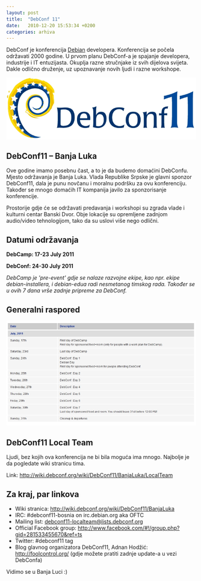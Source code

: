 ```yaml
---
layout: post
title:  "DebConf 11"
date:   2010-12-20 15:53:34 +0200
categories: arhiva
---
```

DebConf je konferencija [Debian] developera. Konferencija se počela održavati 2000 godine. U prvom planu DebConf-a je spajanje developera, industrije i IT entuzijasta. Okuplja razne stručnjake iz svih dijelova svijeta. Dakle odlično druženje, uz upoznavanje novih ljudi i razne workshope.

<img src="/assets/debconf11_1.jpg" width="600" />

## DebConf11 – Banja Luka

Ove godine imamo posebnu čast, a to je da budemo domaćini DebConfu. Mjesto održavanja je Banja Luka. Vlada Republike Srpske je glavni sponzor DebConf11, dala je punu novčanu i moralnu podršku za ovu konferenciju. Također se mnogo domaćih IT kompanija javilo za sponzorisanje konferencije.

Prostorije gdje će se održavati predavanja i workshopi su zgrada vlade i kulturni centar Banski Dvor. Obje lokacije su opremljene zadnjom audio/video tehnologijom, tako da su uslovi više nego odlični.

## Datumi održavanja

**DebCamp: 17-23 July 2011**

**DebConf: 24-30 July 2011**

*DebCamp je 'pre-event' gdje se nalaze razvojne ekipe, kao npr. ekipe debian-installera, i debian-edua radi nesmetanog timskog rada. Također se u ovih 7 dana vrše zadnje pripreme za DebConf.*

## Generalni raspored

<img src="/assets/debconf11_2.jpg" width="600" />

## DebConf11 Local Team

Ljudi, bez kojih ova konferencija ne bi bila moguća ima mnogo. Najbolje je da pogledate wiki stranicu tima.

Link: http://wiki.debconf.org/wiki/DebConf11/BanjaLuka/LocalTeam

## Za kraj, par linkova
- Wiki stranica: http://wiki.debconf.org/wiki/DebConf11/BanjaLuka
- IRC: #debconf11-bosnia on irc.debian.org aka OFTC
- Mailing list: debconf11-localteam@lists.debconf.org
- Official Facebook group: http://www.facebook.com/#!/group.php?gid=281533455670&ref=ts
- Twitter: #debconf11 tag
- Blog glavnog organizatora DebConf11, Adnan Hodžić: http://foolcontrol.org/ (gdje možete pratiti zadnje update-a u vezi DebConfa)

Vidimo se u Banja Luci :)

[Debian]: https://www.debian.org/
